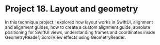 # Project 18. Layout and geometry

In this technique project I explored how layout works in SwiftUI, alignment and alignment guides, how to create a custom alignment guide, absolute positioning for SwiftUI views, understanding frames and coordinates inside GeometryReader, ScrollView effects using GeometryReader.
